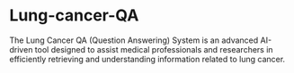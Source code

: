 # Lung-cancer-QA
The Lung Cancer QA (Question Answering) System is an advanced AI-driven tool designed to assist medical professionals and researchers in efficiently retrieving and understanding information related to lung cancer.

